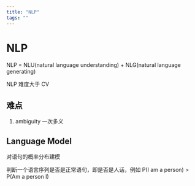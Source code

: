 ```yaml
---
title: "NLP"
tags: ""
---
```


# NLP

NLP = NLU(natural language understanding) + NLG(natural language generating)

NLP 难度大于 CV

## 难点

1.  ambiguity 一次多义

## Language Model

对语句的概率分布建模

判断一个语言序列是否是正常语句，即是否是人话，例如 P(I am a person) > P(Am a person I)
